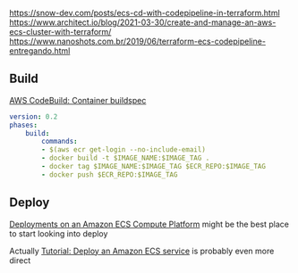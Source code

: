 https://snow-dev.com/posts/ecs-cd-with-codepipeline-in-terraform.html
https://www.architect.io/blog/2021-03-30/create-and-manage-an-aws-ecs-cluster-with-terraform/
https://www.nanoshots.com.br/2019/06/terraform-ecs-codepipeline-entregando.html

## Build
[AWS CodeBuild: Container buildspec](https://d1.awsstatic.com/events/reinvent/2019/REPEAT_2_Best_practices_for_CICD_using_AWS_Fargate_and_Amazon_ECS_CON333-R2.pdf)

```yaml
version: 0.2
phases:
	build:
		commands:
		- $(aws ecr get-login --no-include-email)
		- docker build -t $IMAGE_NAME:$IMAGE_TAG .
		- docker tag $IMAGE_NAME:$IMAGE_TAG $ECR_REPO:$IMAGE_TAG
		- docker push $ECR_REPO:$IMAGE_TAG
```


## Deploy
[Deployments on an Amazon ECS Compute Platform](https://docs.aws.amazon.com/codedeploy/latest/userguide/deployment-steps-ecs.html) might be the best place to start looking into deploy

Actually [Tutorial: Deploy an Amazon ECS service](https://docs.aws.amazon.com/codedeploy/latest/userguide/tutorial-ecs-deployment.html) is probably even more direct
